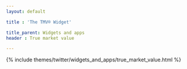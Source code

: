 ```yaml
---
layout: default

title : 'The TMV® Widget'

title_parent: Widgets and apps
header : True market value

---
```


{% include themes/twitter/widgets_and_apps/true_market_value.html %}